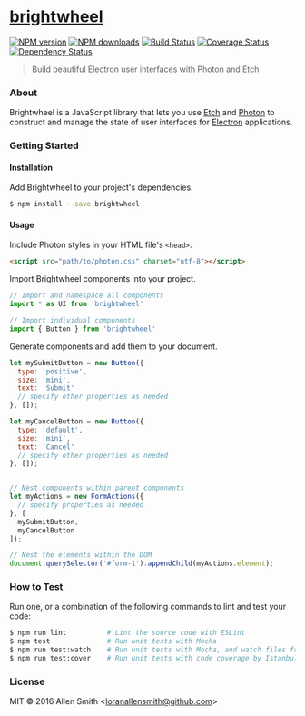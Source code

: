 # [brightwheel](https://github.com/loranallensmith/brightwheel)

[![NPM version](http://img.shields.io/npm/v/brightwheel.svg?style=flat-square)](https://www.npmjs.com/package/brightwheel)
[![NPM downloads](http://img.shields.io/npm/dm/brightwheel.svg?style=flat-square)](https://www.npmjs.com/package/brightwheel)
[![Build Status](http://img.shields.io/travis/loranallensmith/brightwheel/master.svg?style=flat-square)](https://travis-ci.org/loranallensmith/brightwheel)
[![Coverage Status](https://img.shields.io/coveralls/loranallensmith/brightwheel.svg?style=flat-square)](https://coveralls.io/loranallensmith/brightwheel)
[![Dependency Status](http://img.shields.io/david/loranallensmith/brightwheel.svg?style=flat-square)](https://david-dm.org/loranallensmith/brightwheel)

> Build beautiful Electron user interfaces with Photon and Etch

### About

Brightwheel is a JavaScript library that lets you use [Etch](https://github.com/atom/etch) and [Photon](http://photonkit.com/) to construct and manage the state of user interfaces for [Electron](https://electron.atom.io) applications.


### Getting Started

#### Installation

Add Brightwheel to your project's dependencies.
```sh
$ npm install --save brightwheel
```

#### Usage

Include Photon styles in your HTML file's `<head>`.
```html
<script src="path/to/photon.css" charset="utf-8"></script>
```

Import Brightwheel components into your project.
```javascript
// Import and namespace all components
import * as UI from 'brightwheel'

// Import individual components
import { Button } from 'brightwheel'

```

Generate components and add them to your document.
```javascript
let mySubmitButton = new Button({
  type: 'positive',
  size: 'mini',
  text: 'Submit'
  // specify other properties as needed
}, []);

let myCancelButton = new Button({
  type: 'default',
  size: 'mini',
  text: 'Cancel'
  // specify other properties as needed
}, []);


// Nest components within parent components
let myActions = new FormActions({
  // specify properties as needed
}, [
  mySubmitButton,
  myCancelButton
]);

// Nest the elements within the DOM
document.querySelector('#form-1').appendChild(myActions.element);

```

### How to Test

Run one, or a combination of the following commands to lint and test your code:

```sh
$ npm run lint          # Lint the source code with ESLint
$ npm test              # Run unit tests with Mocha
$ npm run test:watch    # Run unit tests with Mocha, and watch files for changes
$ npm run test:cover    # Run unit tests with code coverage by Istanbul
```


### License

MIT © 2016 Allen Smith &lt;loranallensmith@github.com&gt;
